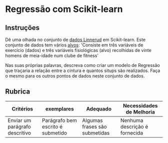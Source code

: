 # Regressão com Scikit-learn

## Instruções

Dê uma olhada no conjunto de [dados Linnerud](https://scikit-learn.org/stable/modules/generated/sklearn.datasets.load_linnerud.html#sklearn.datasets.load_linnerud) em Scikit-learn. Este conjunto de dados tem vários [alvos](https://scikit-learn.org/stable/datasets/toy_dataset.html#linnerrud-dataset): 'Consiste em três variáveis de exercício (dados) e três variáveis fisiológicas (alvo) recolhidas de vinte homens de meia-idade num clube de fitness'

Nas suas próprias palavras, descreva como criar um modelo de Regressão que traçaria a relação entre a cintura e quantos situps são realizados. Faça o mesmo para os outros pontos de dados neste conjunto de dados.

## Rubrica

| Critérios                     | exemplares                          | Adequado                     | Necessidades de Melhoria          |
| ------------------------------ | ----------------------------------- | ----------------------------- | -------------------------- |
| Enviar um parágrafo descritivo | Parágrafo bem escrito é submetido | Algumas frases são submetidas | Nenhuma descrição é fornecida |